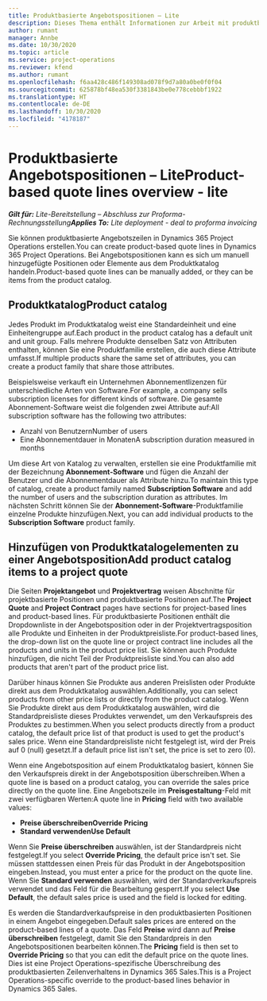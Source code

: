 ```yaml
---
title: Produktbasierte Angebotspositionen – Lite
description: Dieses Thema enthält Informationen zur Arbeit mit produktbasierten Angebotszeilen.
author: rumant
manager: Annbe
ms.date: 10/30/2020
ms.topic: article
ms.service: project-operations
ms.reviewer: kfend
ms.author: rumant
ms.openlocfilehash: f6aa428c486f149308ad078f9d7a80a0be0f0f04
ms.sourcegitcommit: 625878bf48ea530f3381843be0e778cebbbf1922
ms.translationtype: HT
ms.contentlocale: de-DE
ms.lasthandoff: 10/30/2020
ms.locfileid: "4178187"
---
```

# <a name="product-based-quote-lines-overview---lite"></a><span data-ttu-id="ca643-103">Produktbasierte Angebotspositionen – Lite</span><span class="sxs-lookup"><span data-stu-id="ca643-103">Product-based quote lines overview - lite</span></span>

<span data-ttu-id="ca643-104">_**Gilt für:** Lite-Bereitstellung – Abschluss zur Proforma-Rechnungsstellung_</span><span class="sxs-lookup"><span data-stu-id="ca643-104">_**Applies To:** Lite deployment - deal to proforma invoicing_</span></span>

<span data-ttu-id="ca643-105">Sie können produktbasierte Angebotszeilen in Dynamics 365 Project Operations erstellen.</span><span class="sxs-lookup"><span data-stu-id="ca643-105">You can create product-based quote lines in Dynamics 365 Project Operations.</span></span> <span data-ttu-id="ca643-106">Bei Angebotspositionen kann es sich um manuell hinzugefügte Positionen oder Elemente aus dem Produktkatalog handeln.</span><span class="sxs-lookup"><span data-stu-id="ca643-106">Product-based quote lines can be manually added, or they can be items from the product catalog.</span></span>

## <a name="product-catalog"></a><span data-ttu-id="ca643-107">Produktkatalog</span><span class="sxs-lookup"><span data-stu-id="ca643-107">Product catalog</span></span>

<span data-ttu-id="ca643-108">Jedes Produkt im Produktkatalog weist eine Standardeinheit und eine Einheitengruppe auf.</span><span class="sxs-lookup"><span data-stu-id="ca643-108">Each product in the product catalog has a default unit and unit group.</span></span> <span data-ttu-id="ca643-109">Falls mehrere Produkte denselben Satz von Attributen enthalten, können Sie eine Produktfamilie erstellen, die auch diese Attribute umfasst.</span><span class="sxs-lookup"><span data-stu-id="ca643-109">If multiple products share the same set of attributes, you can create a product family that share those attributes.</span></span> 

<span data-ttu-id="ca643-110">Beispielsweise verkauft ein Unternehmen Abonnementlizenzen für unterschiedliche Arten von Software.</span><span class="sxs-lookup"><span data-stu-id="ca643-110">For example, a company sells subscription licenses for different kinds of software.</span></span> <span data-ttu-id="ca643-111">Die gesamte Abonnement-Software weist die folgenden zwei Attribute auf:</span><span class="sxs-lookup"><span data-stu-id="ca643-111">All subscription software has the following two attributes:</span></span>

- <span data-ttu-id="ca643-112">Anzahl von Benutzern</span><span class="sxs-lookup"><span data-stu-id="ca643-112">Number of users</span></span>
- <span data-ttu-id="ca643-113">Eine Abonnementdauer in Monaten</span><span class="sxs-lookup"><span data-stu-id="ca643-113">A subscription duration measured in months</span></span>

<span data-ttu-id="ca643-114">Um diese Art von Katalog zu verwalten, erstellen sie eine Produktfamilie mit der Bezeichnung **Abonnement-Software** und fügen die Anzahl der Benutzer und die Abonnementdauer als Attribute hinzu.</span><span class="sxs-lookup"><span data-stu-id="ca643-114">To maintain this type of catalog, create a product family named **Subscription Software** and add the number of users and the subscription duration as attributes.</span></span> <span data-ttu-id="ca643-115">Im nächsten Schritt können Sie der **Abonnement-Software**-Produktfamilie einzelne Produkte hinzufügen.</span><span class="sxs-lookup"><span data-stu-id="ca643-115">Next, you can add individual products to the **Subscription Software** product family.</span></span>

## <a name="add-product-catalog-items-to-a-project-quote"></a><span data-ttu-id="ca643-116">Hinzufügen von Produktkatalogelementen zu einer Angebotsposition</span><span class="sxs-lookup"><span data-stu-id="ca643-116">Add product catalog items to a project quote</span></span>

<span data-ttu-id="ca643-117">Die Seiten **Projektangebot** und **Projektvertrag** weisen Abschnitte für projektbasierte Positionen und produktbasierte Positionen auf.</span><span class="sxs-lookup"><span data-stu-id="ca643-117">The **Project Quote** and **Project Contract** pages have sections for project-based lines and product-based lines.</span></span> <span data-ttu-id="ca643-118">Für produktbasierte Positionen enthält die Dropdownliste in der Angebotsposition oder in der Projektvertragsposition alle Produkte und Einheiten in der Produktpreisliste.</span><span class="sxs-lookup"><span data-stu-id="ca643-118">For product-based lines, the drop-down list on the quote line or project contract line includes all the products and units in the product price list.</span></span> <span data-ttu-id="ca643-119">Sie können auch Produkte hinzufügen, die nicht Teil der Produktpreisliste sind.</span><span class="sxs-lookup"><span data-stu-id="ca643-119">You can also add products that aren't part of the product price list.</span></span>

<span data-ttu-id="ca643-120">Darüber hinaus können Sie Produkte aus anderen Preislisten oder Produkte direkt aus dem Produktkatalog auswählen.</span><span class="sxs-lookup"><span data-stu-id="ca643-120">Additionally, you can select products from other price lists or directly from the product catalog.</span></span> <span data-ttu-id="ca643-121">Wenn Sie Produkte direkt aus dem Produktkatalog auswählen, wird die Standardpreisliste dieses Produktes verwendet, um den Verkaufspreis des Produktes zu bestimmen.</span><span class="sxs-lookup"><span data-stu-id="ca643-121">When you select products directly from a product catalog, the default price list of that product is used to get the product's sales price.</span></span> <span data-ttu-id="ca643-122">Wenn eine Standardpreisliste nicht festgelegt ist, wird der Preis auf 0 (null) gesetzt.</span><span class="sxs-lookup"><span data-stu-id="ca643-122">If a default price list isn't set, the price is set to zero (0).</span></span>

<span data-ttu-id="ca643-123">Wenn eine Angebotsposition auf einem Produktkatalog basiert, können Sie den Verkaufspreis direkt in der Angebotsposition überschreiben.</span><span class="sxs-lookup"><span data-stu-id="ca643-123">When a quote line is based on a product catalog, you can override the sales price directly on the quote line.</span></span> <span data-ttu-id="ca643-124">Eine Angebotszeile im **Preisgestaltung**-Feld mit zwei verfügbaren Werten:</span><span class="sxs-lookup"><span data-stu-id="ca643-124">A quote line in **Pricing** field with two available values:</span></span>

- <span data-ttu-id="ca643-125">**Preise überschreiben**</span><span class="sxs-lookup"><span data-stu-id="ca643-125">**Override Pricing**</span></span>
- <span data-ttu-id="ca643-126">**Standard verwenden**</span><span class="sxs-lookup"><span data-stu-id="ca643-126">**Use Default**</span></span>

<span data-ttu-id="ca643-127">Wenn Sie **Preise überschreiben** auswählen, ist der Standardpreis nicht festgelegt.</span><span class="sxs-lookup"><span data-stu-id="ca643-127">If you select **Override Pricing**, the default price isn't set.</span></span> <span data-ttu-id="ca643-128">Sie müssen stattdessen einen Preis für das Produkt in der Angebotsposition eingeben.</span><span class="sxs-lookup"><span data-stu-id="ca643-128">Instead, you must enter a price for the product on the quote line.</span></span> <span data-ttu-id="ca643-129">Wenn Sie **Standard verwenden** auswählen, wird der Standardverkaufspreis verwendet und das Feld für die Bearbeitung gesperrt.</span><span class="sxs-lookup"><span data-stu-id="ca643-129">If you select **Use Default**, the default sales price is used and the field is locked for editing.</span></span>

<span data-ttu-id="ca643-130">Es werden die Standardverkaufspreise in den produktbasierten Positionen in einem Angebot eingegeben.</span><span class="sxs-lookup"><span data-stu-id="ca643-130">Default sales prices are entered on the product-based lines of a quote.</span></span> <span data-ttu-id="ca643-131">Das Feld **Preise** wird dann auf **Preise überschreiben** festgelegt, damit Sie den Standardpreis in den Angebotspositionen bearbeiten können.</span><span class="sxs-lookup"><span data-stu-id="ca643-131">The **Pricing** field is then set to **Override Pricing** so that you can edit the default price on the quote lines.</span></span> <span data-ttu-id="ca643-132">Dies ist eine Project Operations-spezifische Überschreibung des produktbasierten Zeilenverhaltens in Dynamics 365 Sales.</span><span class="sxs-lookup"><span data-stu-id="ca643-132">This is a Project Operations-specific override to the product-based lines behavior in Dynamics 365 Sales.</span></span>
